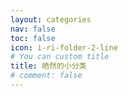 ```yaml
---
layout: categories
nav: false
toc: false
icon: i-ri-folder-2-line
# You can custom title
title: 皓然的小分类
# comment: false
---
```


